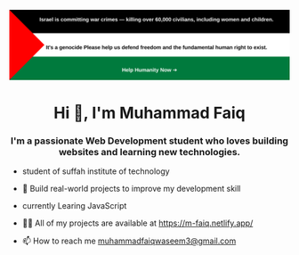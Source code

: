 [![Stand With Palestine](https://github.com/standforhumanity/stand-with-palestine/blob/main/Banners/Banner1.svg)](https://stand-with-palestine.vercel.app)

# <h1 align="center">Hi 👋, I'm Muhammad Faiq</h1>

 <h3 align="center">I'm a passionate Web Development student who loves building websites and learning new technologies.</h3>

   - student of suffah institute of technology

 - 🎯 Build real-world projects to improve my development skill

 - currently Learing JavaScript
   
- 👨‍💻 All of my projects are available at  https://m-faiq.netlify.app/
  
- 📫 How to reach me muhammadfaiqwaseem3@gmail.com
<!---
Faiqwaseem/Faiqwaseem is a ✨ special ✨ repository because its `README.md` (this file) appears on your GitHub profile.
You can click the Preview link to take a look at your changes.
--->
